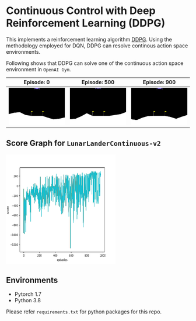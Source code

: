 # Continuous Control with Deep Reinforcement Learning (DDPG)

This implements a reinforcement learning algorithm [DDPG](https://arxiv.org/abs/1509.02971). Using the methodology employed for DQN, DDPG can resolve continous action space environments.

Following shows that DDPG can solve one of the continuous action space environment in `OpenAI Gym`.

|Episode: 0|Episode: 500|Episode: 900|
|---|---|---|
|![eps-0](assets/eps-0.gif)|![eps-500](assets/eps-500.gif)|![eps-900](assets/eps-900.gif)|

## Score Graph for `LunarLanderContinuous-v2`
<img src="assets/score_fig.png" width="300" height="300">

## Environments

* Pytorch 1.7
* Python 3.8

Please refer `requirements.txt` for python packages for this repo.
